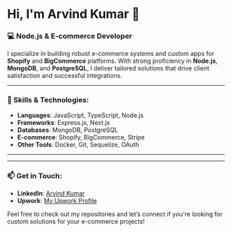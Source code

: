 # Hi, I'm Arvind Kumar 👋

### 💻 Node.js & E-commerce Developer

I specialize in building robust e-commerce systems and custom apps for **Shopify** and **BigCommerce** platforms. With strong proficiency in **Node.js**, **MongoDB**, and **PostgreSQL**, I deliver tailored solutions that drive client satisfaction and successful integrations.

---

### 🚀 Skills & Technologies:
- **Languages**: JavaScript, TypeScript, Node.js
- **Frameworks**: Express.js, Next.js
- **Databases**: MongoDB, PostgreSQL
- **E-commerce**: Shopify, BigCommerce, Stripe
- **Other Tools**: Docker, Git, Sequelize, OAuth

---



---

### 📫 Get in Touch:
- **LinkedIn**: [Arvind Kumar](https://www.linkedin.com/in/arvind-kumar-baab2a159)
- **Upwork**: [My Upwork Profile](https://www.upwork.com/)

Feel free to check out my repositories and let’s connect if you're looking for custom solutions for your e-commerce projects!
